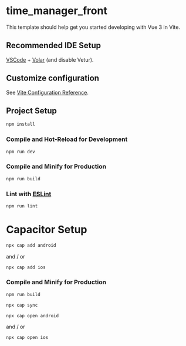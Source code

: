 # time_manager_front

This template should help get you started developing with Vue 3 in Vite.

## Recommended IDE Setup

[VSCode](https://code.visualstudio.com/) + [Volar](https://marketplace.visualstudio.com/items?itemName=Vue.volar) (and disable Vetur).

## Customize configuration

See [Vite Configuration Reference](https://vitejs.dev/config/).

## Project Setup

```sh
npm install
```

### Compile and Hot-Reload for Development

```sh
npm run dev
```

### Compile and Minify for Production

```sh
npm run build
```

### Lint with [ESLint](https://eslint.org/)

```sh
npm run lint
```



# Capacitor Setup

```sh
npx cap add android
```
and / or 

```sh
npx cap add ios
```

### Compile and Minify for Production

```sh
npm run build
```

```sh
npx cap sync
```

```sh
npx cap open android
```
and / or 

```sh
npx cap open ios
```